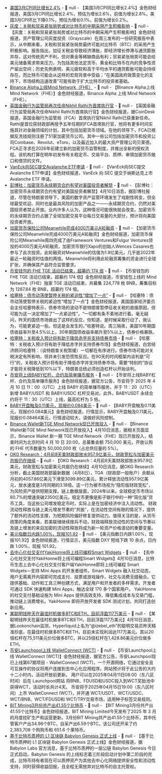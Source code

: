 - [美国3月CPI同比增长2.4%]() - 📰 null - 【美国3月CPI同比增长2.4%】金色财经报道，美国3月CPI同比增长2.4%，预估为增长2.6%，前值为增长2.8%。美国3月CPI环比下降0.1%，预估为增长0.1%，前值为增长0.2%。
- [灰度：关税和贸易紧张局势或对比特币的中期采用产生积极影响]() - 📰 null - 【灰度：关税和贸易紧张局势或对比特币的中期采用产生积极影响】金色财经报道，资产管理公司灰度投资（Grayscale）在周三发布的一份研究报告中表示，从中期来看，关税和贸易紧张局势最终可能对比特币（BTC）的采用产生积极影响。报告指出，加征关税会导致经济滞胀，即经济增长停滞与通货膨胀并存，这对传统资产不利，但对黄金等稀缺商品有利；贸易紧张局势可能会给美元储备需求带来压力，为包括其他法定货币、黄金和比特币在内的竞争性资产留出空间；历史先例表明，美元疲软和高于平均水平的通货膨胀可能会持续存在，而比特币可能会从这样的宏观背景中受益；“在美国政府政策变化的支持下，市场结构迅速改善”可能有助于扩大比特币的投资者基础。
- [Binance Alpha上线Mind Network（FHE）]() - 📰 null - 【Binance Alpha上线Mind Network（FHE）】金色财经报道，Binance Alpha 上线 Mind Network（FHE）。
- [英国金融行为监管局再次任命Nikhil Rathi为首席执行官](https://www.coindesk.com/policy/2025/04/10/uk-s-financial-regulator-fca-re-appoints-nikhil-rathi-as-ceo-for-another-5-years) - 📰 null - 【英国金融行为监管局再次任命Nikhil Rathi为首席执行官】金色财经报道，据CoinDesk报道，英国金融行为监管局（FCA）首席执行官Nikhil Rathi已获重新任命。Rathi是首位获财政部再授予五年任期的FCA首席执行官，他将有更多时间实施其针对金融领域的计划，其中包括加密货币领域。在他的领导下，FCA已根据反洗钱规则注册了51家加密货币公司。其中一些公司包括加密货币和投资公司Coinbase、Revolut、eToro，以及最近加入的最大资产管理公司贝莱德。 
FCA正寻求在2026年前建立新的加密货币监管制度，并推出全新的授权流程。该机构打算在明年初发布有关稳定币、交易平台、质押、审慎加密货币敞口和借贷的文件。
- [VanEck向SEC提交Avalanche ETF申请](https://x.com/solidintel_x/status/1910304659920551952) - 📰 null - 【VanEck向SEC提交Avalanche ETF申请】金色财经报道，VanEck 向 SEC 提交于纳斯达克上市 Avalanche ETF 申请。
- [彭博社：加密货币永续期货合约有望对美国投资者解禁](https://www.bloomberg.com/news/articles/2025-04-10/perpetual-futures-offering-massive-leverage-on-crypto-seen-coming-to-us) - 📰 null - 【彭博社：加密货币永续期货合约有望对美国投资者解禁】4月10日消息，据彭博社报道，尽管在特朗普领导下，美国的数字资产监管环境发生了戏剧性转变，但全球最受欢迎、同时也是最具风险的加密产品之一——永续期货合约，仍然对美国投资者禁止开放。业内许多人认为，这种情况可能很快就会改变。加密货币的永续期货合约占据了全球加密交易平台每日交易量的大部分，预计将向美国投资者开放。
- [加密货币保险公司Meanwhile完成4000万美元A轮融资](https://fortune.com/crypto/2025/04/10/meanwhile-life-insurance-policies-bitcoin-40-million/) - 📰 null - 【加密货币保险公司Meanwhile完成4000万美元A轮融资】金色财经报道，加密货币保险公司Meanwhile周四完成了由Framework Ventures和Fulgur Ventures领投的4000万美元A轮融资，加密货币银行Xapo的创始人Wences Casares也参与了此次投资。此轮融资对Meanwhile的估值为1.9亿美元，几乎是2022年最近一轮融资时估值的两倍。Meanwhile将利用此轮融资筹集的资金进行全球扩张，并确保其产品符合监管要求。
- [币安钱包的 FHE TGE 活动已结束，超募约 174 倍]() - 📰 null - 【币安钱包的 FHE TGE 活动已结束，超募约 174 倍】金色财经报道，币安钱包上线的 Mind Network（FHE）独家 TGE 活动已结束，共募集 224,778 枚 BNB，筹集目标为 1287.84 枚 BNB，超募约 174 倍。
- [哈塞特：债市动荡使暂停关税的紧迫性“增加了一点”]() - 📰 null - 【哈塞特：债市动荡使暂停关税的紧迫性“增加了一点”】金色财经报道，美国国家经济委员会主任哈塞特表示，债券市场的波动不是特朗普暂停征收关税的直接原因，但可能为这一决定增加了“一点紧迫性”。“一切都有条不紊地进行着。毫无疑问，昨天的国债市场做出了这样的反应，你知道，是时候采取行动了，我认为，可能更紧迫一些。但这是会发生的，”哈塞特说。周三隔夜，美国10年期国债收益率升至4.5%以上，30年期国债收益率飙升至5%以上，债券价格暴跌。
- [哈塞特：关税收入预计将有助于降低赤字并支持债券市场]() - 📰 null - 【哈塞特：关税收入预计将有助于降低赤字并支持债券市场】金色财经报道，白宫经济顾问哈塞特：（谈特朗普关税暂缓）一切都在有序进行。债券市场可能对关税决定有所影响，但并未引发恐慌性反应。在90天的时间框架内谈判是“可行”的，关税收入预计将有助于降低赤字并支持债券市场。需要“特别的”协议才能将关税降低到10%以下，特朗普总统必须创造杠杆以开始谈判。
- [币安将上线BABY杠杆、合约及简单赚币服务]() - 📰 null - 【币安将上线BABY杠杆、合约及简单赚币服务】金色财经报道，据官方公告，币安将于 2025 年 4 月 10 日 11：00（UTC）上线 BABY 的简单赚币服务，并于 11：20（UTC）新增 BABY/USDT 和 BABY/USDC 杠杆交易对。此外，BABYUSDT 永续合约将于 11：30（UTC）上线，最高杠杆为 5 倍。
- [BABY开盘触及0.11美元，现报价0.084美元]() - 📰 null - 【BABY开盘触及0.11美元，现报价0.084美元】金色财经报道，行情显示，BABY开盘触及0.11美元，现报价0.08464美元，行情波动较大，请做好风险控制。
- [Binance Wallet新TGE Mind Network现已开放投入]() - 📰 null - 【Binance Wallet新TGE Mind Network现已开放投入】4月10日消息，据相关页面显示，Binance Wallet 新一期 TGE Mind Network（FHE）现已开放投入，结束时间为北京时间 4 月 10 日 20:00，总募集金额 750,000 美元，开放认购的 FHE 代币数量为 50,000,000 枚（占总供应量的 5%）。
- [OKG Research：4月前8天美财政部放水957.9亿美元，财政宽松与加密美元共振仍在继续]() - 📰 null - 【OKG Research：4月前8天美财政部放水957.9亿美元，财政宽松与加密美元共振仍在继续】4月10日消息，据OKG Research分析，截止美国财政部最新数据（4月8日），TGA（财政部一般账户）余额从月初的4057.86亿美元下滑至3099.89亿美元，累计释放流动性957.9亿美元，放水速度是3月同期的3.18倍。这一行为被市场视为“隐形版财政宽松”，为风险资产提供短期支撑。链上数据层面，2024年以来，全球稳定币市场以80.7%的增速突破2350亿美元。稳定币更像是影子银行中的一种“简化版”货币工具，当这些公司增发稳定币时，实际上是在加密经济中注入流动性。 
财政流动性释放与链上美元增发节奏的“共振”，在流动性空间有限的情况下，提供了额外的流动性支撑，为短期风险偏好修复提供动力。值得关注的是，从货币政策的角度来看，若美联储继续按兵不动，财政端释放流动性的空间与节奏以及链上增发的来自加密的流动性释放将成为新一轮资产价格波动的重要变量。
- [美元指数日内跌1.00%，现报101.92]() - 📰 null - 【美元指数日内跌1.00%，现报101.92】金色财经报道，行情显示，美元指数 DXY 短线下跌 10 余点，日内跌 1.00%，现报 101.92。
- [去中心化社交支付YakiHonne将上线可编程Smart Widgets](https://yakihonne.com/article/naddr1qvzqqqr4gupzqgycd7urua6ajmgc3jjunhcseekkz0swkljhdzs0pvftxlx6cgdnqq25yd69d3frxtfs2pmnysnv09y5y5e3dfa9qfslmdk) - 📰 null - 【去中心化社交支付YakiHonne将上线可编程Smart Widgets】4月10日消息，比特币生态上去中心化社交支付客户端YakiHonne即将上线可编程 Smart Widgets—支持 Mini Apps 的开发者组件。Smart Widgets 融入社交动态，用户无需离开内容即可完成支付、投票或游戏操作，社交与消费无缝融合。它提供基础、动作和工具三种创建方式，满足用户和开发者的多样需求。开发者可通过 SDK 快速构建 Mini Apps，触达全球 170 多个国家用户。 
YakiHonne 的社交支付基础设施为 Mini Apps 提供高效支持，降低集成成本与交易门槛，推动链上消费增长。YakiHonne 即将开放开发者 SDK 测试计划，共同打造创新应用。
- [某聪明钱昨天在最佳时机做多BTC和ETH，目前浮盈117万美元](https://x.com/lookonchain/status/1910274545912787248) - 📰 null - 【某聪明钱昨天在最佳时机做多BTC和ETH，目前浮盈117万美元】4月10日消息，据Lookonchain监测，Hyperliquid上名为“@izebel_eth”的聪明交易员昨天精准抄底，在最佳时机做多BTC和ETH，目前未实现利润达117万美元。其以20倍杠杆在75,511美元价位做多BTC，并以25倍杠杆在1,428.86美元价位做多ETH。
- [币安Launchpool上线 WalletConnect (WCT)](https://www.binance.com/zh-CN/support/announcement/detail/5a1eedebf6e54c418c326e44df8775b2) - 📰 null - 【币安Launchpool上线 WalletConnect (WCT)】金色财经报道，据官方公告，币安Launchpool现已上线第67期项目 - WalletConnect (WCT)，一个开源网络，它通过安全且可互操作的协议将用户连接到去中心化应用程序。网站预计将于此公告的大约十二小时内，活动开放前更新。 
用户可以在2025年04月11日08:00（东八区时间）后在 Launchpool网站 将BNB、FDUSD和USDC投入到WCT奖励池中获得WCT，活动时长共计4天。 
币安将于2025年04月15日19:00（东八区时间）上市 WalletConnect (WCT)，并开通 WCT/USDT、WCT/USDC、WCT/BNB、WCT/FDUSD和 WCT/TRY交易市场，适用种子标签交易规则。
- [BIT Mining3月份共产出41.55个比特币](https://www.prnewswire.com/news-releases/bit-mining-announces-march-2025-production-and-operations-updates-302425528.html) - 📰 null - 【BIT Mining3月份共产出41.55个比特币】金色财经报道，BIT Mining Limited今天发布了2025 年 3 月的月度挖矿生产和运营更新。3月份BIT Mining共产出41.55个比特币，其中托管客户产出34.96个BTC，自采产出6.59个BTC。该公司还开采了约 2,383,708 个狗狗币和 651.6 个莱特币。
- [基于比特币质押的 L1 区块链 Babylon Genesis 正式上线](https://x.com/babylonlabs_io/status/1910271642892210521) - 📰 null - 【基于比特币质押的 L1 区块链 Babylon Genesis 正式上线】金色财经报道，据 Babylon Labs 官方消息，基于比特币质押的一层公链 Babylon Genesis 今日正式启动。Babylon Genesis 的上线标志着三阶段启动计划中第二阶段的完成，比特币持有者现在可以质押资产为其他去中心化网络提供安全性和流动性支持，同时获得收益回报，且全程无需放弃对比特币的自主托管权。
